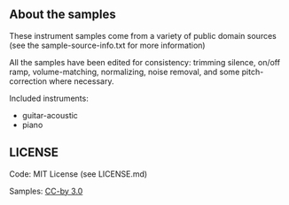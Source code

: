 ## About the samples

These instrument samples come from a variety of public domain sources (see the sample-source-info.txt for more information)

All the samples have been edited for consistency: trimming silence, on/off ramp, volume-matching, normalizing, noise removal, and some pitch-correction where necessary.

Included instruments:

- guitar-acoustic
- piano

## LICENSE

Code: MIT License (see LICENSE.md)

Samples: [CC-by 3.0](https://creativecommons.org/licenses/by/3.0/)
